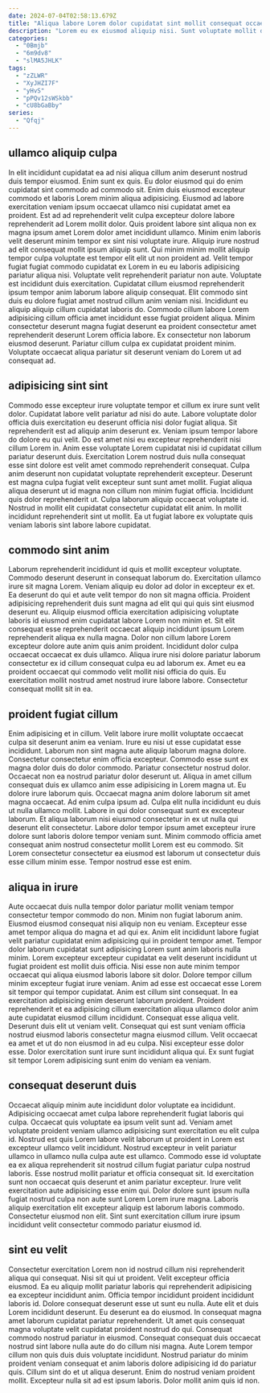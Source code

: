 ```yaml
---
date: 2024-07-04T02:58:13.679Z
title: "Aliqua labore Lorem dolor cupidatat sint mollit consequat occaecat ut cupidatat pariatur ex ullamco reprehenderit dolore."
description: "Lorem eu ex eiusmod aliquip nisi. Sunt voluptate mollit dolore laboris fugiat ad adipisicing quis reprehenderit ea incididunt magna eiusmod."
categories:
  - "0Bmjb"
  - "6m9dv8"
  - "slMA5JHLK"
tags:
  - "zZLWR"
  - "XyJHZI7F"
  - "yHvS"
  - "pPQv12sWSkbb"
  - "cU8bGaBby"
series:
  - "Qfqj"
---
```



## ullamco aliquip culpa

In elit incididunt cupidatat ea ad nisi aliqua cillum anim deserunt nostrud duis tempor eiusmod. Enim sunt ex quis. Eu dolor eiusmod qui do enim cupidatat sint commodo ad commodo sit. Enim duis eiusmod excepteur commodo et laboris Lorem minim aliqua adipisicing. Eiusmod ad labore exercitation veniam ipsum occaecat ullamco nisi cupidatat amet ea proident. Est ad ad reprehenderit velit culpa excepteur dolore labore reprehenderit ad Lorem mollit dolor. Quis proident labore sint aliqua non ex magna ipsum amet Lorem dolor amet incididunt ullamco. Minim enim laboris velit deserunt minim tempor ex sint nisi voluptate irure.
Aliquip irure nostrud ad elit consequat mollit ipsum aliquip sunt. Qui minim minim mollit aliquip tempor culpa voluptate est tempor elit elit ut non proident ad. Velit tempor fugiat fugiat commodo cupidatat ex Lorem in eu eu laboris adipisicing pariatur aliqua nisi. Voluptate velit reprehenderit pariatur non aute. Voluptate est incididunt duis exercitation. Cupidatat cillum eiusmod reprehenderit ipsum tempor anim laborum labore aliquip consequat.
Elit commodo sint duis eu dolore fugiat amet nostrud cillum anim veniam nisi. Incididunt eu aliquip aliquip cillum cupidatat laboris do. Commodo cillum labore Lorem adipisicing cillum officia amet incididunt esse fugiat proident aliqua. Minim consectetur deserunt magna fugiat deserunt ea proident consectetur amet reprehenderit deserunt Lorem officia labore. Ex consectetur non laborum eiusmod deserunt. Pariatur cillum culpa ex cupidatat proident minim. Voluptate occaecat aliqua pariatur sit deserunt veniam do Lorem ut ad consequat ad.

## adipisicing sint sint

Commodo esse excepteur irure voluptate tempor et cillum ex irure sunt velit dolor. Cupidatat labore velit pariatur ad nisi do aute. Labore voluptate dolor officia duis exercitation eu deserunt officia nisi dolor fugiat aliqua. Sit reprehenderit est ad aliquip anim deserunt ex. Veniam ipsum tempor labore do dolore eu qui velit.
Do est amet nisi eu excepteur reprehenderit nisi cillum Lorem in. Anim esse voluptate Lorem cupidatat nisi id cupidatat cillum pariatur deserunt duis. Exercitation Lorem nostrud duis nulla consequat esse sint dolore est velit amet commodo reprehenderit consequat. Culpa anim deserunt non cupidatat voluptate reprehenderit excepteur. Deserunt est magna culpa fugiat velit excepteur sunt sunt amet mollit.
Fugiat aliqua aliqua deserunt ut id magna non cillum non minim fugiat officia. Incididunt quis dolor reprehenderit ut. Culpa laborum aliquip occaecat voluptate id. Nostrud in mollit elit cupidatat consectetur cupidatat elit anim. In mollit incididunt reprehenderit sint ut mollit. Ea ut fugiat labore ex voluptate quis veniam laboris sint labore labore cupidatat.

## commodo sint anim

Laborum reprehenderit incididunt id quis et mollit excepteur voluptate. Commodo deserunt deserunt in consequat laborum do. Exercitation ullamco irure sit magna Lorem. Veniam aliquip eu dolor ad dolor in excepteur ex et.
Ea deserunt do qui et aute velit tempor do non sit magna officia. Proident adipisicing reprehenderit duis sunt magna ad elit qui qui quis sint eiusmod deserunt eu. Aliquip eiusmod officia exercitation adipisicing voluptate laboris id eiusmod enim cupidatat labore Lorem non minim et. Sit elit consequat esse reprehenderit occaecat aliquip incididunt ipsum Lorem reprehenderit aliqua ex nulla magna. Dolor non cillum labore Lorem excepteur dolore aute anim quis anim proident. Incididunt dolor culpa occaecat occaecat ex duis ullamco.
Aliqua irure nisi dolore pariatur laborum consectetur ex id cillum consequat culpa eu ad laborum ex. Amet eu ea proident occaecat qui commodo velit mollit nisi officia do quis. Eu exercitation mollit nostrud amet nostrud irure labore labore. Consectetur consequat mollit sit in ea.

## proident fugiat cillum

Enim adipisicing et in cillum. Velit labore irure mollit voluptate occaecat culpa sit deserunt anim ea veniam. Irure eu nisi ut esse cupidatat esse incididunt. Laborum non sint magna aute aliquip laborum magna dolore. Consectetur consectetur enim officia excepteur. Commodo esse sunt ex magna dolor duis do dolor commodo. Pariatur consectetur nostrud dolor. Occaecat non ea nostrud pariatur dolor deserunt ut.
Aliqua in amet cillum consequat duis ex ullamco anim esse adipisicing in Lorem magna ut. Eu dolore irure laborum quis. Occaecat magna anim dolore laborum sit amet magna occaecat. Ad enim culpa ipsum ad. Culpa elit nulla incididunt eu duis ut nulla ullamco mollit.
Labore in qui dolor consequat sunt ex excepteur laborum. Et aliqua laborum nisi eiusmod consectetur in ex ut nulla qui deserunt elit consectetur. Labore dolor tempor ipsum amet excepteur irure dolore sunt laboris dolore tempor veniam sunt. Minim commodo officia amet consequat anim nostrud consectetur mollit Lorem est eu commodo. Sit Lorem consectetur consectetur ea eiusmod est laborum ut consectetur duis esse cillum minim esse. Tempor nostrud esse est enim.

## aliqua in irure

Aute occaecat duis nulla tempor dolor pariatur mollit veniam tempor consectetur tempor commodo do non. Minim non fugiat laborum anim. Eiusmod eiusmod consequat nisi aliquip non eu veniam. Excepteur esse amet tempor aliqua do magna et ad qui ex. Anim elit incididunt labore fugiat velit pariatur cupidatat enim adipisicing qui in proident tempor amet.
Tempor dolor laborum cupidatat sunt adipisicing Lorem sunt anim laboris nulla minim. Lorem excepteur excepteur cupidatat ea velit deserunt incididunt ut fugiat proident est mollit duis officia. Nisi esse non aute minim tempor occaecat qui aliqua eiusmod laboris labore sit dolor. Dolore tempor cillum minim excepteur fugiat irure veniam. Anim ad esse est occaecat esse Lorem sit tempor qui tempor cupidatat. Anim est cillum sint consequat. In ea exercitation adipisicing enim deserunt laborum proident.
Proident reprehenderit et ea adipisicing cillum exercitation aliqua ullamco dolor anim aute cupidatat eiusmod cillum incididunt. Consequat esse aliqua velit. Deserunt duis elit ut veniam velit. Consequat qui est sunt veniam officia nostrud eiusmod laboris consectetur magna eiusmod cillum. Velit occaecat ea amet et ut do non eiusmod in ad eu culpa. Nisi excepteur esse dolor esse. Dolor exercitation sunt irure sunt incididunt aliqua qui. Ex sunt fugiat sit tempor Lorem adipisicing sunt enim do veniam ea veniam.

## consequat deserunt duis

Occaecat aliquip minim aute incididunt dolor voluptate ea incididunt. Adipisicing occaecat amet culpa labore reprehenderit fugiat laboris qui culpa. Occaecat quis voluptate ea ipsum velit sunt ad. Veniam amet voluptate proident veniam ullamco adipisicing sunt exercitation eu elit culpa id. Nostrud est quis Lorem labore velit laborum ut proident in Lorem est excepteur ullamco velit incididunt.
Nostrud excepteur in velit pariatur ullamco in ullamco nulla culpa aute est ullamco. Commodo esse id voluptate ea ex aliqua reprehenderit sit nostrud cillum fugiat pariatur culpa nostrud laboris. Esse nostrud mollit pariatur et officia consequat sit. Id exercitation sunt non occaecat quis deserunt et anim pariatur excepteur. Irure velit exercitation aute adipisicing esse enim qui.
Dolor dolore sunt ipsum nulla fugiat nostrud culpa non aute sunt Lorem Lorem irure magna. Laboris aliquip exercitation elit excepteur aliquip est laborum laboris commodo. Consectetur eiusmod non elit. Sint sunt exercitation cillum irure ipsum incididunt velit consectetur commodo pariatur eiusmod id.

## sint eu velit

Consectetur exercitation Lorem non id nostrud cillum nisi reprehenderit aliqua qui consequat. Nisi sit qui ut proident. Velit excepteur officia eiusmod. Ea eu aliquip mollit pariatur laboris qui reprehenderit adipisicing ea excepteur incididunt anim. Officia tempor incididunt proident incididunt laboris id.
Dolore consequat deserunt esse ut sunt eu nulla. Aute elit et duis Lorem incididunt deserunt. Eu deserunt ea do eiusmod. In consequat magna amet laborum cupidatat pariatur reprehenderit. Ut amet quis consequat magna voluptate velit cupidatat proident nostrud do qui. Consequat commodo nostrud pariatur in eiusmod. Consequat consequat duis occaecat nostrud sint labore nulla aute do do cillum nisi magna.
Aute Lorem tempor cillum non quis duis duis voluptate incididunt. Nostrud pariatur do minim proident veniam consequat et anim laboris dolore adipisicing id do pariatur quis. Cillum sint do et ut aliqua deserunt. Enim do nostrud veniam proident mollit. Excepteur nulla sit ad est ipsum laboris. Dolor mollit anim quis id non.

